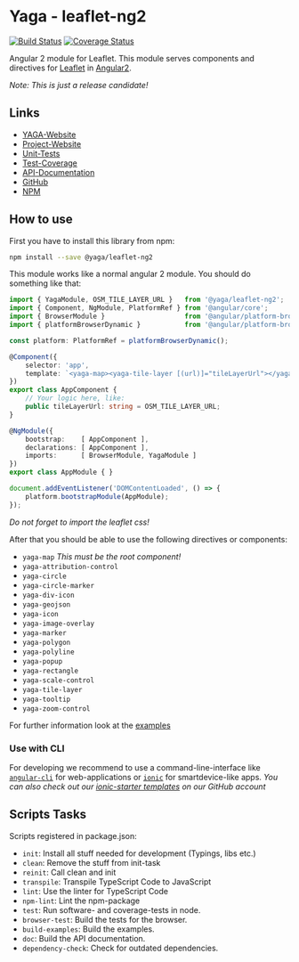 # Yaga - leaflet-ng2

[![Build Status](https://travis-ci.org/yagajs/leaflet-ng2.svg?branch=develop)](https://travis-ci.org/yagajs/leaflet-ng2)
[![Coverage Status](https://coveralls.io/repos/github/yagajs/leaflet-ng2/badge.svg?branch=develop)](https://coveralls.io/github/yagajs/leaflet-ng2?branch=develop)

Angular 2 module for Leaflet. This module serves components and
directives for [Leaflet](http://leafletjs.com/) in
[Angular2](https://angular.io/).

*Note: This is just a release candidate!*

## Links

* [YAGA-Website](https://yagajs.org)
* [Project-Website](https://leaflet-ng2.yagajs.org)
* [Unit-Tests](https://leaflet-ng2.yagajs.org/1.0.0-rc2/browser-test/)
* [Test-Coverage](https://leaflet-ng2.yagajs.org/1.0.0-rc2/coverage/)
* [API-Documentation](https://leaflet-ng2.yagajs.org/1.0.0-rc2/typedoc/)
* [GitHub](https://github.com/yagajs/leaflet-ng2)
* [NPM](https://www.npmjs.com/package/@yaga/leaflet-ng2)


## How to use

First you have to install this library from npm:

```bash
npm install --save @yaga/leaflet-ng2
```

This module works like a normal angular 2 module. You should do something like that:

```typescript
import { YagaModule, OSM_TILE_LAYER_URL }   from '@yaga/leaflet-ng2';
import { Component, NgModule, PlatformRef } from '@angular/core';
import { BrowserModule }                    from '@angular/platform-browser';
import { platformBrowserDynamic }           from '@angular/platform-browser-dynamic';

const platform: PlatformRef = platformBrowserDynamic();

@Component({
    selector: 'app',
    template: `<yaga-map><yaga-tile-layer [(url)]="tileLayerUrl"></yaga-tile-layer></yaga-map>`
})
export class AppComponent {
    // Your logic here, like:
    public tileLayerUrl: string = OSM_TILE_LAYER_URL;
}

@NgModule({
    bootstrap:    [ AppComponent ],
    declarations: [ AppComponent ],
    imports:      [ BrowserModule, YagaModule ]
})
export class AppModule { }

document.addEventListener('DOMContentLoaded', () => {
    platform.bootstrapModule(AppModule);
});
```

*Do not forget to import the leaflet css!*

After that you should be able to use the following directives or components:

* `yaga-map` *This must be the root component!*
* `yaga-attribution-control`
* `yaga-circle`
* `yaga-circle-marker`
* `yaga-div-icon`
* `yaga-geojson`
* `yaga-icon`
* `yaga-image-overlay`
* `yaga-marker`
* `yaga-polygon`
* `yaga-polyline`
* `yaga-popup`
* `yaga-rectangle`
* `yaga-scale-control`
* `yaga-tile-layer`
* `yaga-tooltip`
* `yaga-zoom-control`

For further information look at the [examples](https://leaflet-ng2.yagajs.org/1.0.0-rc2/examples/)


### Use with CLI

For developing we recommend to use a command-line-interface like [`angular-cli`](https://cli.angular.io/) for
web-applications or [`ionic`](http://ionicframework.com/) for smartdevice-like apps. *You can also check out
our [ionic-starter templates](https://github.com/yagajs/?q=ionic-starter) on our GitHub account*

## Scripts Tasks

Scripts registered in package.json:

* `init`: Install all stuff needed for development (Typings, libs etc.)
* `clean`: Remove the stuff from init-task
* `reinit`: Call clean and init
* `transpile`: Transpile TypeScript Code to JavaScript
* `lint`: Use the linter for TypeScript Code
* `npm-lint`: Lint the npm-package
* `test`: Run software- and coverage-tests in node.
* `browser-test`: Build the tests for the browser.
* `build-examples`: Build the examples.
* `doc`: Build the API documentation.
* `dependency-check`: Check for outdated dependencies.
